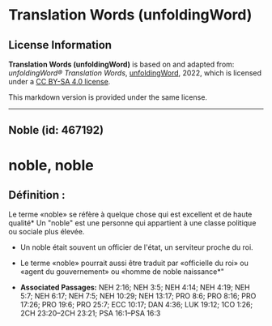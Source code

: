 # Translation Words (unfoldingWord)

## License Information

**Translation Words (unfoldingWord)** is based on and adapted from: _unfoldingWord® Translation Words_, [unfoldingWord](https://unfoldingword.org/utw), 2022, which is licensed under a [CC BY-SA 4.0 license](https://creativecommons.org/licenses/by-sa/4.0/legalcode.en).

This markdown version is provided under the same license.



--------------------------------

## Noble (id: 467192)

noble, noble
============

Définition :
------------

Le terme «noble» se réfère à quelque chose qui est excellent et de haute qualité\* Un "noble" est une personne qui appartient à une classe politique ou sociale plus élevée.

* Un noble était souvent un officier de l'état, un serviteur proche du roi.
* Le terme «noble» pourrait aussi être traduit par «officielle du roi» ou «agent du gouvernement» ou «homme de noble naissance\*"

* **Associated Passages:** NEH 2:16; NEH 3:5; NEH 4:14; NEH 4:19; NEH 5:7; NEH 6:17; NEH 7:5; NEH 10:29; NEH 13:17; PRO 8:6; PRO 8:16; PRO 17:26; PRO 19:6; PRO 25:7; ECC 10:17; DAN 4:36; LUK 19:12; 1CO 1:26; 2CH 23:20–2CH 23:21; PSA 16:1–PSA 16:3

